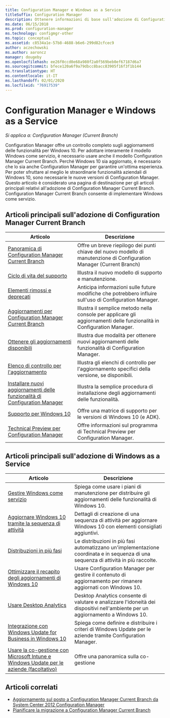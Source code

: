 ```yaml
---
title: Configuration Manager e Windows as a Service
titleSuffix: Configuration Manager
description: Ottenere informazioni di base sull'adozione di Configuration Manager Current Branch per supportare Windows come servizio.
ms.date: 06/15/2018
ms.prod: configuration-manager
ms.technology: configmgr-other
ms.topic: conceptual
ms.assetid: c8534a1e-57b8-4688-b6e6-299d82cfcec9
author: aczechowski
ms.author: aaroncz
manager: dougeby
ms.openlocfilehash: ee26f0ccd0e68a980f2a0f569beb0ef67187d6a7
ms.sourcegitcommit: bfece120a6f9a79dbcc8bacc83905f16f3f1b144
ms.translationtype: HT
ms.contentlocale: it-IT
ms.lasthandoff: 02/01/2020
ms.locfileid: "76917539"
---
```

# <a name="configuration-manager-and-windows-as-a-service"></a>Configuration Manager e Windows as a Service

*Si applica a: Configuration Manager (Current Branch)*

Configuration Manager offre un controllo completo sugli aggiornamenti delle funzionalità per Windows 10. Per adottare interamente il modello Windows come servizio, è necessario usare anche il modello Configuration Manager Current Branch. Perché Windows 10 sia aggiornato, è necessario che lo sia anche Configuration Manager per garantire un'ottima esperienza. Per poter sfruttare al meglio le straordinarie funzionalità aziendali di Windows 10, sono necessarie le nuove versioni di Configuration Manager. Questo articolo è considerato una pagina di destinazione per gli articoli principali relativi all'adozione di Configuration Manager Current Branch. Configuration Manager Current Branch consente di implementare Windows come servizio.

## <a name="key-articles-about-adopting-configuration-manager-current-branch"></a>Articoli principali sull'adozione di Configuration Manager Current Branch

| Articolo        | Descrizione          | 
| ------------- |-------------|
|[Panoramica di Configuration Manager Current Branch](/sccm/core/plan-design/changes/whats-new-incremental-versions)|Offre un breve riepilogo dei punti chiave del nuovo modello di manutenzione di Configuration Manager (Current Branch)|
|[Ciclo di vita del supporto](/sccm/core/servers/manage/current-branch-versions-supported)|Illustra il nuovo modello di supporto e manutenzione.|
|[Elementi rimossi e deprecati](/sccm//core/plan-design/changes/deprecated/removed-and-deprecated)|Anticipa informazioni sulle future modifiche che potrebbero influire sull'uso di Configuration Manager.|
|[Aggiornamenti per Configuration Manager Current Branch](/sccm/core/servers/manage/updates)|Illustra il semplice metodo nella console per applicare gli aggiornamenti delle funzionalità in Configuration Manager.|
|[Ottenere gli aggiornamenti disponibili](/sccm/core/servers/manage/install-in-console-updates#get-available-updates)|Illustra due modalità per ottenere nuovi aggiornamenti delle funzionalità di Configuration Manager.|
|[Elenco di controllo per l'aggiornamento](/sccm/core/servers/manage/install-in-console-updates#bkmk_beforeinstall)|Illustra gli elenchi di controllo per l'aggiornamento specifici della versione, se disponibili.| 
|[Installare nuovi aggiornamenti delle funzionalità di Configuration Manager](/sccm/core/servers/manage/install-in-console-updates#bkmk_install)|Illustra la semplice procedura di installazione degli aggiornamenti delle funzionalità.|
|[Supporto per Windows 10](/sccm/core/plan-design/configs/support-for-windows-10)|Offre una matrice di supporto per le versioni di Windows 10 (e ADK).|
|[Technical Preview per Configuration Manager](/sccm/core/get-started/technical-preview)|Offre informazioni sul programma di Technical Preview per Configuration Manager.|


## <a name="key-articles-about-adopting-windows-as-a-service"></a>Articoli principali sull'adozione di Windows as a Service

| Articolo        | Descrizione          |
| ------------- |-------------|
|[Gestire Windows come servizio](/sccm/osd/deploy-use/manage-windows-as-a-service)|Spiega come usare i piani di manutenzione per distribuire gli aggiornamenti delle funzionalità di Windows 10.|
|[Aggiornare Windows 10 tramite la sequenza di attività](/sccm/osd/deploy-use/create-a-task-sequence-to-upgrade-an-operating-system)|Dettagli di creazione di una sequenza di attività per aggiornare Windows 10 con elementi consigliati aggiuntivi.|
|[Distribuzioni in più fasi](/sccm/osd/deploy-use/create-phased-deployment-for-task-sequence)|Le distribuzioni in più fasi automatizzano un'implementazione coordinata e in sequenza di una sequenza di attività in più raccolte.|  
|[Ottimizzare il recapito degli aggiornamenti di Windows 10](/sccm/sum/deploy-use/optimize-windows-10-update-delivery)|Usare Configuration Manager per gestire il contenuto di aggiornamento per rimanere aggiornati con Windows 10.|
|[Usare Desktop Analytics](/configmgr/desktop-analytics/overview)|Desktop Analytics consente di valutare e analizzare l'idoneità dei dispositivi nell'ambiente per un aggiornamento a Windows 10.|
|[Integrazione con Windows Update for Business in Windows 10](/sccm/sum/deploy-use/integrate-windows-update-for-business-windows-10)|Spiega come definire e distribuire i criteri di Windows Update per le aziende tramite Configuration Manager.|
|[Usare la co-gestione con Microsoft Intune e Windows Update per le aziende (facoltativo)](/sccm/comanage/overview)|Offre una panoramica sulla co-gestione|


## <a name="related-articles"></a>Articoli correlati

- [Aggiornamento sul posto a Configuration Manager Current Branch da System Center 2012 Configuration Manager](/sccm/core/servers/deploy/install/upgrade-to-configuration-manager)
- [Pianificare la migrazione a Configuration Manager Current Branch](/sccm/core/migration/planning-for-migration)

